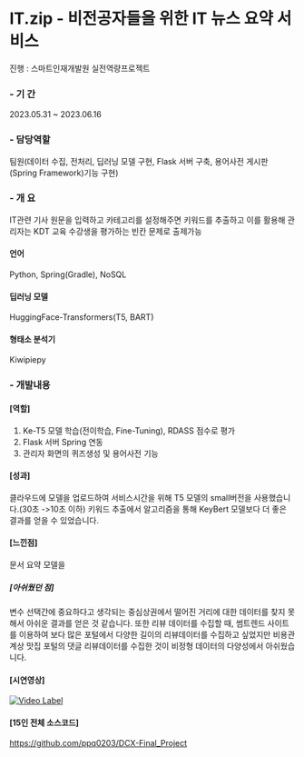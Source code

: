 # IT.zip - 비전공자들을 위한 IT 뉴스 요약 서비스
 진행 : 스마트인재개발원 실전역량프로젝트

### - 기   간
 2023.05.31 ~ 2023.06.16

### - 담당역할
 팀원(데이터 수집, 전처리, 딥러닝 모델 구현, Flask 서버 구축, 용어사전 게시판(Spring Framework)기능 구현)

### - 개   요
 IT관련 기사 원문을 입력하고 카테고리를 설정해주면 키워드를 추출하고 이를 활용해 관리자는 KDT 교육 수강생을 평가하는 빈칸 문제로 출제가능

#### 언어
 Python, Spring(Gradle), NoSQL
#### 딥러닝 모델
 HuggingFace-Transformers(T5, BART)
#### 형태소 분석기
 Kiwipiepy

### - 개발내용
#### [역할]
1. Ke-T5 모델 학습(전이학습, Fine-Tuning), RDASS 점수로 평가
2. Flask 서버 Spring 연동
3. 관리자 화면의 퀴즈생성 및 용어사전 기능

#### [성과]
 클라우드에 모델을 업로드하여 서비스시간을 위해 T5 모델의 small버전을 사용했습니다.(30초 ->10초 이하)
 키워드 추출에서 알고리즘을 통해 KeyBert 모델보다 더 좋은 결과를 얻을 수 있었습니다.

#### [느낀점]
 문서 요약 모델을  
##### [아쉬웠던 점]
 변수 선택간에 중요하다고 생각되는 중심상권에서 떨어진 거리에 대한 데이터를 찾지 못해서 아쉬운 결과를 얻은 것 같습니다. 또한 리뷰 데이터를 수집할 때, 썸트렌드 사이트를 이용하여 보다 많은 포털에서 다양한 길이의 리뷰데이터를 수집하고 싶었지만 비용관계상 맛집 포털의 댓글 리뷰데이터를 수집한 것이 비정형 데이터의 다양성에서 아쉬웠습니다.

#### [시연영상]
[![Video Label](http://img.youtube.com/vi/MPy5yRgFTFM/0.jpg)](https://youtu.be/MPy5yRgFTFM)

#### [15인 전체 소스코드]
https://github.com/ppq0203/DCX-Final_Project
